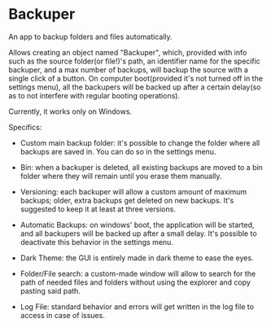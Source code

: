 # Backuper
An app to backup folders and files automatically. 

Allows creating an object named "Backuper", which, provided with info such as the source folder(or file!)'s path, an identifier name for the specific backuper, and a max number of backups, will backup the source with a single click of a button. On computer boot(provided it's not turned off in the settings menu), all the backupers will be backed up after a certain delay(so as to not interfere with regular booting operations).

Currently, it works only on Windows.

Specifics:

 - Custom main backup folder: it's possible to change the folder where all backups are saved in. You can do so in the settings menu.

 - Bin: when a backuper is deleted, all existing backups are moved to a bin folder where they will remain until you erase them manually.

 - Versioning: each backuper will allow a custom amount of maximum backups; older, extra backups get deleted on new backups. It's suggested to keep it at least at three versions.
 
 - Automatic Backups: on windows' boot, the application will be started, and all backupers will be backed up after a small delay. It's possible to deactivate this behavior in the settings menu.
 
 - Dark Theme: the GUI is entirely made in dark theme to ease the eyes.
 
 - Folder/File search: a custom-made window will allow to search for the path of needed files and folders without using the explorer and copy pasting said path.
 
 - Log File: standard behavior and errors will get written in the log file to access in case of issues.
